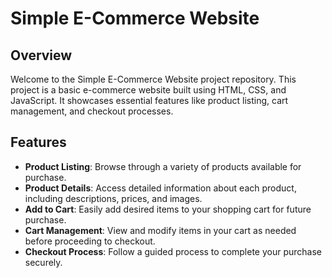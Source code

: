 # Simple E-Commerce Website

## Overview
Welcome to the Simple E-Commerce Website project repository. This project is a basic e-commerce website built using HTML, CSS, and JavaScript.
It showcases essential features like product listing, cart management, and checkout processes.

## Features
- **Product Listing**: Browse through a variety of products available for purchase.
- **Product Details**: Access detailed information about each product, including descriptions, prices, and images.
- **Add to Cart**: Easily add desired items to your shopping cart for future purchase.
- **Cart Management**: View and modify items in your cart as needed before proceeding to checkout.
- **Checkout Process**: Follow a guided process to complete your purchase securely.
